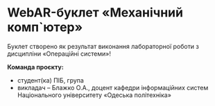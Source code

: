 # WebAR-буклет «Механічний комп`ютер»
Буклет створено як результат виконання лабораторної роботи з дисципліни
«Операційні системи»!

**Команда проєкту:**
- студент(ка) ПІБ, група
- викладач – Блажко О.А., доцент кафедри інформаційних систем Національного
університету «Одеська політехніка»
